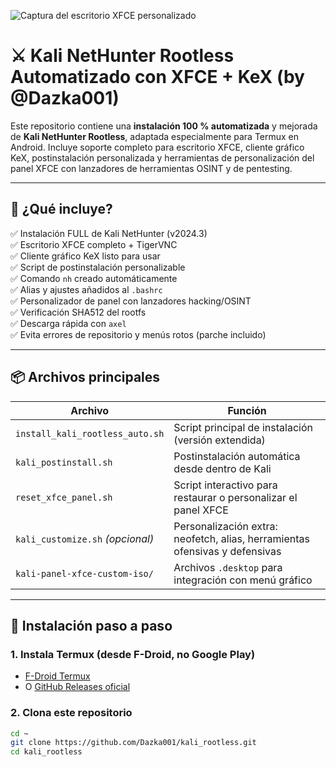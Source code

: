 ![Captura del escritorio XFCE personalizado](activos/archivo_00000000ff5061f89cb68632c15d719e.png)
# ⚔️ Kali NetHunter Rootless Automatizado con XFCE + KeX (by @Dazka001)

Este repositorio contiene una **instalación 100 % automatizada** y mejorada de **Kali NetHunter Rootless**, adaptada especialmente para Termux en Android. Incluye soporte completo para escritorio XFCE, cliente gráfico KeX, postinstalación personalizada y herramientas de personalización del panel XFCE con lanzadores de herramientas OSINT y de pentesting.

---

## 🚀 ¿Qué incluye?

✅ Instalación FULL de Kali NetHunter (v2024.3)  
✅ Escritorio XFCE completo + TigerVNC  
✅ Cliente gráfico KeX listo para usar  
✅ Script de postinstalación personalizable  
✅ Comando `nh` creado automáticamente  
✅ Alias y ajustes añadidos al `.bashrc`  
✅ Personalizador de panel con lanzadores hacking/OSINT  
✅ Verificación SHA512 del rootfs  
✅ Descarga rápida con `axel`  
✅ Evita errores de repositorio y menús rotos (parche incluido)

---

## 📦 Archivos principales

| Archivo | Función |
|--------|--------|
| `install_kali_rootless_auto.sh` | Script principal de instalación (versión extendida) |
| `kali_postinstall.sh` | Postinstalación automática desde dentro de Kali |
| `reset_xfce_panel.sh` | Script interactivo para restaurar o personalizar el panel XFCE |
| `kali_customize.sh` *(opcional)* | Personalización extra: neofetch, alias, herramientas ofensivas y defensivas |
| `kali-panel-xfce-custom-iso/` | Archivos `.desktop` para integración con menú gráfico |

---

## 📲 Instalación paso a paso

### 1. Instala Termux (desde F-Droid, no Google Play)

- [F-Droid Termux](https://f-droid.org/packages/com.termux/)
- O [GitHub Releases oficial](https://github.com/termux/termux-app/releases)

### 2. Clona este repositorio

```bash
cd ~
git clone https://github.com/Dazka001/kali_rootless.git
cd kali_rootless
